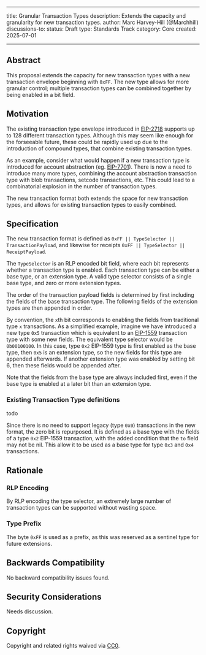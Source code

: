 
---
title: Granular Transaction Types
description: Extends the capacity and granularity for new transaction types.
author: Marc Harvey-Hill (@Marchhill)
discussions-to: <URL>
status: Draft
type: Standards Track
category: Core
created: 2025-07-01
<!-- requires: <EIP number(s)> # Only required when you reference an EIP in the `Specification` section. Otherwise, remove this field. -->
---

## Abstract

This proposal extends the capacity for new transaction types with a new transaction envelope beginning with `0xFF`. The new type allows for more granular control; multiple transaction types can be combined together by being enabled in a bit field.

## Motivation

The existing transaction type envelope introduced in [EIP-2718](./eip-2718.md) supports up to 128 different transaction types. Although this may seem like enough for the forseeable future, these could be rapidly used up due to the introduction of compound types, that combine existing transaction types.

As an example, consider what would happen if a new transaction type is introduced for account abstraction (eg. [EIP-7701](./eip-7701.md)). There is now a need to introduce many more types, combining the account abstraction transaction type with blob transactions, setcode transactions, etc. This could lead to a combinatorial explosion in the number of transaction types.

The new transaction format both extends the space for new transaction types, and allows for existing transaction types to easily combined.

## Specification

The new transaction format is defined as `0xFF || TypeSelector || TransactionPayload`, and likewise for receipts `0xFF || TypeSelector || ReceiptPayload`.

The `TypeSelector` is an RLP encoded bit field, where each bit represents whether a transaction type is enabled. Each transaction type can be either a base type, or an extension type. A valid type selector consists of a single base type, and zero or more extension types.

The order of the transaction payload fields is determined by first including the fields of the base transaction type. The following fields of the extension types are then appended in order.

By convention, the `x`th bit corresponds to enabling the fields from traditional type `x` transactions. As a simplified example, imagine we have introduced a new type `0x5` transaction which is equivalent to an [EIP-1559](./eip-1559) transaction type with some new fields. The equivalent type selector would be `0b00100100`. In this case, type `0x2` EIP-1559 type is first enabled as the base type, then `0x5` is an extension type, so the new fields for this type are appended afterwards. If another extension type was enabled by setting bit 6, then these fields would be appended after.

Note that the fields from the base type are always included first, even if the base type is enabled at a later bit than an extension type.

### Existing Transaction Type definitions

todo

Since there is no need to support legacy (type `0x0`) transactions in the new format, the zero bit is repurposed. It is defined as a base type with the fields of a type `0x2` EIP-1559 transaction, with the added condition that the `to` field may not be nil. This allow it to be used as a base type for type `0x3` and `0x4` transactions.

## Rationale

### RLP Encoding

By RLP encoding the type selector, an extremely large number of transaction types can be supported without wasting space.

### Type Prefix

The byte `0xFF` is used as a prefix, as this was reserved as a sentinel type for future extensions.

## Backwards Compatibility

No backward compatibility issues found.

## Security Considerations

Needs discussion.

## Copyright

Copyright and related rights waived via [CC0](../LICENSE.md).
